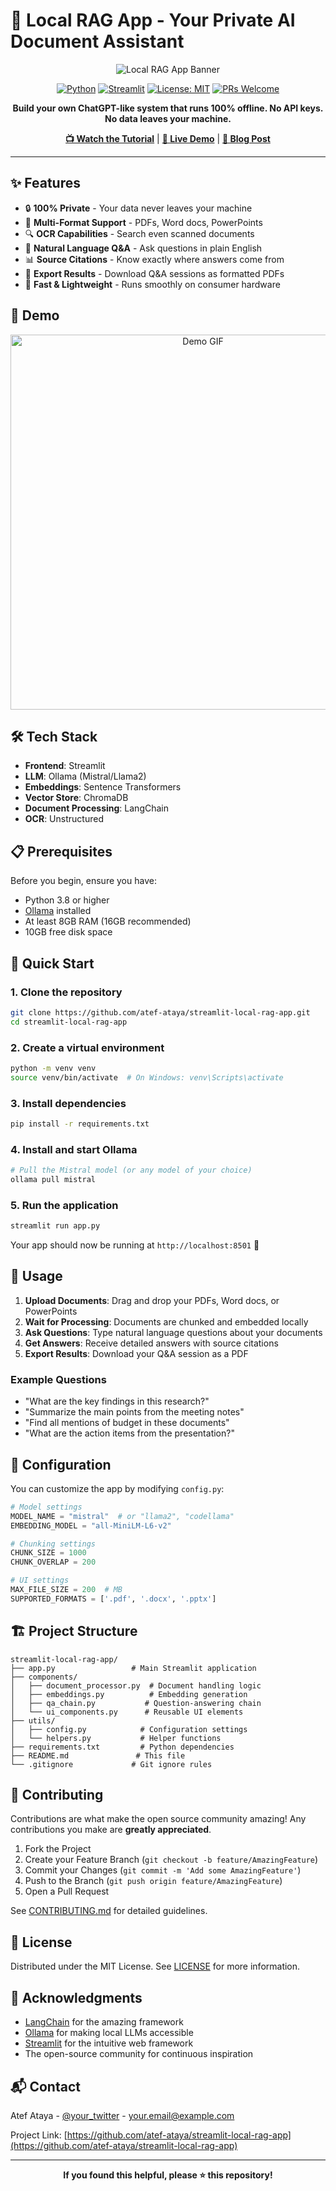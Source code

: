 # 🧠 Local RAG App - Your Private AI Document Assistant

<div align="center">

![Local RAG App Banner](https://github.com/atef-ataya/streamlit-local-rag-app/assets/your-image.png)

[![Python](https://img.shields.io/badge/Python-3.8+-blue.svg)](https://www.python.org/downloads/)
[![Streamlit](https://img.shields.io/badge/Streamlit-1.28+-red.svg)](https://streamlit.io/)
[![License: MIT](https://img.shields.io/badge/License-MIT-yellow.svg)](https://opensource.org/licenses/MIT)
[![PRs Welcome](https://img.shields.io/badge/PRs-welcome-brightgreen.svg)](http://makeapullrequest.com)

**Build your own ChatGPT-like system that runs 100% offline. No API keys. No data leaves your machine.**

[**📺 Watch the Tutorial**](https://youtube.com/your-link) | [**🚀 Live Demo**](https://your-demo-link) | [**📝 Blog Post**](https://your-blog-link)

</div>

---

## ✨ Features

- 🔒 **100% Private** - Your data never leaves your machine
- 📄 **Multi-Format Support** - PDFs, Word docs, PowerPoints
- 🔍 **OCR Capabilities** - Search even scanned documents
- 💬 **Natural Language Q&A** - Ask questions in plain English
- 📊 **Source Citations** - Know exactly where answers come from
- 💾 **Export Results** - Download Q&A sessions as formatted PDFs
- 🚀 **Fast & Lightweight** - Runs smoothly on consumer hardware

## 🎥 Demo

<div align="center">
  <img src="https://github.com/atef-ataya/streamlit-local-rag-app/assets/demo.gif" alt="Demo GIF" width="600"> 
</div>

## 🛠️ Tech Stack

- **Frontend**: Streamlit
- **LLM**: Ollama (Mistral/Llama2)
- **Embeddings**: Sentence Transformers
- **Vector Store**: ChromaDB
- **Document Processing**: LangChain
- **OCR**: Unstructured

## 📋 Prerequisites

Before you begin, ensure you have:

- Python 3.8 or higher
- [Ollama](https://ollama.ai/) installed
- At least 8GB RAM (16GB recommended)
- 10GB free disk space

## 🚀 Quick Start

### 1. Clone the repository
```bash
git clone https://github.com/atef-ataya/streamlit-local-rag-app.git
cd streamlit-local-rag-app
```

### 2. Create a virtual environment
```bash
python -m venv venv
source venv/bin/activate  # On Windows: venv\Scripts\activate
```

### 3. Install dependencies
```bash
pip install -r requirements.txt
```

### 4. Install and start Ollama
```bash
# Pull the Mistral model (or any model of your choice)
ollama pull mistral
```

### 5. Run the application
```bash
streamlit run app.py
```

Your app should now be running at `http://localhost:8501` 🎉

## 📖 Usage

1. **Upload Documents**: Drag and drop your PDFs, Word docs, or PowerPoints
2. **Wait for Processing**: Documents are chunked and embedded locally
3. **Ask Questions**: Type natural language questions about your documents
4. **Get Answers**: Receive detailed answers with source citations
5. **Export Results**: Download your Q&A session as a PDF

### Example Questions

- "What are the key findings in this research?"
- "Summarize the main points from the meeting notes"
- "Find all mentions of budget in these documents"
- "What are the action items from the presentation?"

## 🔧 Configuration

You can customize the app by modifying `config.py`:

```python
# Model settings
MODEL_NAME = "mistral"  # or "llama2", "codellama"
EMBEDDING_MODEL = "all-MiniLM-L6-v2"

# Chunking settings
CHUNK_SIZE = 1000
CHUNK_OVERLAP = 200

# UI settings
MAX_FILE_SIZE = 200  # MB
SUPPORTED_FORMATS = ['.pdf', '.docx', '.pptx']
```

## 🏗️ Project Structure

```
streamlit-local-rag-app/
├── app.py                 # Main Streamlit application
├── components/
│   ├── document_processor.py  # Document handling logic
│   ├── embeddings.py          # Embedding generation
│   ├── qa_chain.py           # Question-answering chain
│   └── ui_components.py      # Reusable UI elements
├── utils/
│   ├── config.py            # Configuration settings
│   └── helpers.py           # Helper functions
├── requirements.txt         # Python dependencies
├── README.md               # This file
└── .gitignore             # Git ignore rules
```

## 🤝 Contributing

Contributions are what make the open source community amazing! Any contributions you make are **greatly appreciated**.

1. Fork the Project
2. Create your Feature Branch (`git checkout -b feature/AmazingFeature`)
3. Commit your Changes (`git commit -m 'Add some AmazingFeature'`)
4. Push to the Branch (`git push origin feature/AmazingFeature`)
5. Open a Pull Request

See [CONTRIBUTING.md](CONTRIBUTING.md) for detailed guidelines.

## 📝 License

Distributed under the MIT License. See [LICENSE](LICENSE) for more information.

## 🙏 Acknowledgments

- [LangChain](https://github.com/hwchase17/langchain) for the amazing framework
- [Ollama](https://ollama.ai/) for making local LLMs accessible
- [Streamlit](https://streamlit.io/) for the intuitive web framework
- The open-source community for continuous inspiration

## 📬 Contact

Atef Ataya - [@your_twitter](https://twitter.com/your_twitter) - your.email@example.com

Project Link: [https://github.com/atef-ataya/streamlit-local-rag-app](https://github.com/atef-ataya/streamlit-local-rag-app)

---

<div align="center">

**If you found this helpful, please ⭐ this repository!**

</div>
